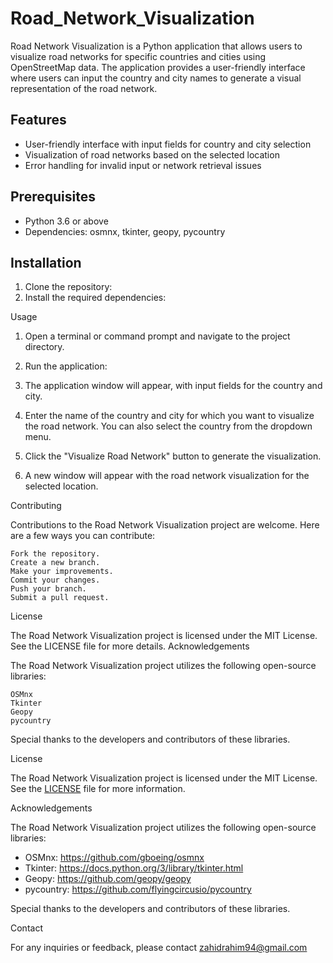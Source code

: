 # Road_Network_Visualization


Road Network Visualization is a Python application that allows users to visualize road networks for specific countries and cities using OpenStreetMap data. The application provides a user-friendly interface where users can input the country and city names to generate a visual representation of the road network.



## Features

- User-friendly interface with input fields for country and city selection
- Visualization of road networks based on the selected location
- Error handling for invalid input or network retrieval issues

## Prerequisites

- Python 3.6 or above
- Dependencies: osmnx, tkinter, geopy, pycountry

## Installation

1. Clone the repository:
2. Install the required dependencies:

Usage

1. Open a terminal or command prompt and navigate to the project directory.

2. Run the application:


3. The application window will appear, with input fields for the country and city.

4. Enter the name of the country and city for which you want to visualize the road network. You can also select the country from the dropdown menu.

5. Click the "Visualize Road Network" button to generate the visualization.

6. A new window will appear with the road network visualization for the selected location.

Contributing

Contributions to the Road Network Visualization project are welcome. Here are a few ways you can contribute:

    Fork the repository.
    Create a new branch.
    Make your improvements.
    Commit your changes.
    Push your branch.
    Submit a pull request.

License

The Road Network Visualization project is licensed under the MIT License. See the LICENSE file for more details.
Acknowledgements

The Road Network Visualization project utilizes the following open-source libraries:

    OSMnx
    Tkinter
    Geopy
    pycountry

Special thanks to the developers and contributors of these libraries.

License

The Road Network Visualization project is licensed under the MIT License. See the [LICENSE](LICENSE) file for more information.

Acknowledgements

The Road Network Visualization project utilizes the following open-source libraries:

- OSMnx: https://github.com/gboeing/osmnx
- Tkinter: https://docs.python.org/3/library/tkinter.html
- Geopy: https://github.com/geopy/geopy
- pycountry: https://github.com/flyingcircusio/pycountry

Special thanks to the developers and contributors of these libraries.

Contact

For any inquiries or feedback, please contact zahidrahim94@gmail.com






